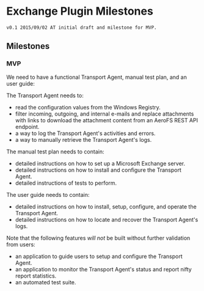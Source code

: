 # Exchange Plugin Milestones
    v0.1 2015/09/02 AT initial draft and milestone for MVP.

## Milestones
### MVP
We need to have a functional Transport Agent, manual test plan, and an user
guide:

The Transport Agent needs to:
- read the configuration values from the Windows Registry.
- filter incoming, outgoing, and internal e-mails and replace attachments with
  links to download the attachment content from an AeroFS REST API endpoint.
- a way to log the Transport Agent's activities and errors.
- a way to manually retrieve the Transport Agent's logs.

The manual test plan needs to contain:
- detailed instructions on how to set up a Microsoft Exchange server.
- detailed instructions on how to install and configure the Transport Agent.
- detailed instructions of tests to perform.

The user guide needs to contain:
- detailed instructions on how to install, setup, configure, and operate the
  Transport Agent.
- detailed instructions on how to locate and recover the Transport Agent's
  logs.

Note that the following features _will not_ be built without further validation
from users:
- an application to guide users to setup and configure the Transport Agent.
- an application to monitor the Transport Agent's status and report nifty
  report statistics.
- an automated test suite.
